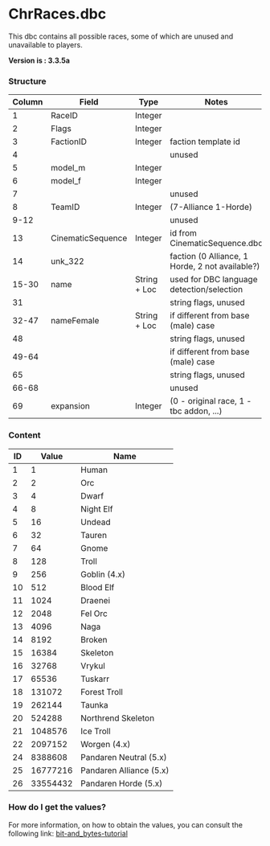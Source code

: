 # ChrRaces.dbc

This dbc contains all possible races, some of which are unused and unavailable to players.

**Version is : 3.3.5a**

### Structure

| Column | Field             | Type         | Notes                                           |
|--------|-------------------|--------------|-------------------------------------------------|
| 1      | RaceID            | Integer      |                                                 |
| 2      | Flags             | Integer      |                                                 |
| 3      | FactionID         | Integer      | faction template id                             |
| 4      |                   |              | unused                                          |
| 5      | model_m           | Integer      |                                                 |
| 6      | model_f           | Integer      |                                                 |
| 7      |                   |              | unused                                          |
| 8      | TeamID            | Integer      | (7-Alliance 1-Horde)                            |
| 9-12   |                   |              | unused                                          |
| 13     | CinematicSequence | Integer      | id from CinematicSequence.dbc                   |
| 14     | unk_322           |              | faction (0 Alliance, 1 Horde, 2 not available?) |
| 15-30  | name              | String + Loc | used for DBC language detection/selection       |
| 31     |                   |              | string flags, unused                            |
| 32-47  | nameFemale        | String + Loc | if different from base (male) case              |
| 48     |                   |              | string flags, unused                            |
| 49-64  |                   |              | if different from base (male) case              |
| 65     |                   |              | string flags, unused                            |
| 66-68  |                   |              | unused                                          |
| 69     | expansion         | Integer      | (0 - original race, 1 - tbc addon, ...)         |

### Content

| ID | Value    | Name                    |
|----|----------|-------------------------|
| 1  | 1        | Human                   |
| 2  | 2        | Orc                     |
| 3  | 4        | Dwarf                   |
| 4  | 8        | Night Elf               |
| 5  | 16       | Undead                  |
| 6  | 32       | Tauren                  |
| 7  | 64       | Gnome                   |
| 8  | 128      | Troll                   |
| 9  | 256      | Goblin (4.x)            |
| 10 | 512      | Blood Elf               |
| 11 | 1024     | Draenei                 |
| 12 | 2048     | Fel Orc                 |
| 13 | 4096     | Naga                    |
| 14 | 8192     | Broken                  |
| 15 | 16384    | Skeleton                |
| 16 | 32768    | Vrykul                  |
| 17 | 65536    | Tuskarr                 |
| 18 | 131072   | Forest Troll            |
| 19 | 262144   | Taunka                  |
| 20 | 524288   | Northrend Skeleton      |
| 21 | 1048576  | Ice Troll               |
| 22 | 2097152  | Worgen (4.x)            |
| 24 | 8388608  | Pandaren Neutral (5.x)  |
| 25 | 16777216 | Pandaren Alliance (5.x) |
| 26 | 33554432 | Pandaren Horde (5.x)    |

### How do I get the values?

For more information, on how to obtain the values, you can consult the following link: [bit-and_bytes-tutorial](Bit-and_bytes-tutorial)
